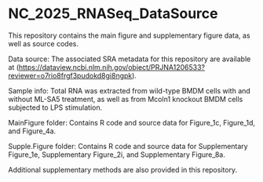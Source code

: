 # NC_2025_RNASeq_DataSource
This repository contains the main figure and supplementary figure data, as well as source codes.

Data source: The associated SRA metadata for this repository are available at (https://dataview.ncbi.nlm.nih.gov/object/PRJNA1206533?reviewer=o7rio8frgf3pudokd8gi8ngpk).

Sample info: Total RNA was extracted from wild-type BMDM cells with and without ML-SA5 treatment, as well as from Mcoln1 knockout BMDM cells subjected to LPS stimulation.

MainFigure folder: Contains R code and source data for Figure_1c, Figure_1d, and Figure_4a.

Supple.Figure folder: Contains R code and source data for Supplementary Figure_1e, Supplementary Figure_2i, and Supplementary Figure_8a.

Additional supplementary methods are also provided in this repository.  
